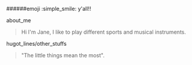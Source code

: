 ######emoji :simple_smile: y'all!!

about_me

>Hi I'm Jane, I like to play different sports and musical instruments.

hugot_lines/other_stuffs

>"The little things mean the most".
